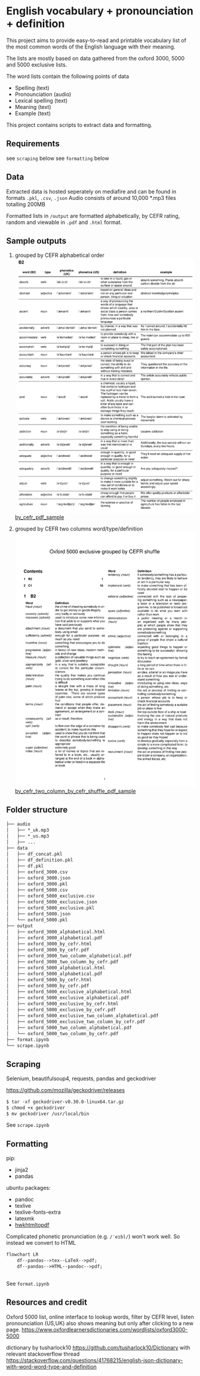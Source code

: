 # English vocabulary + pronounciation + definition

This project aims to provide easy-to-read and printable vocabulary list of the
most common words of the English language with their meaning.

The lists are mostly based on data gathered from the oxford 3000, 5000 and 5000 exclusive lists.

The word lists contain the following points of data
* Spelling (text)
* Pronounciation (audio)
* Lexical spelling (text)
* Meaning (text)
* Example (text)

This project contains scripts to extract data and formatting. 

## Requirements
see `scraping` below
see `formatting` below

## Data
Extracted data is hosted seperately on mediafire and can be
found in formats `.pkl`, `.csv`, `.json`
Audio consists of around 10,000 *.mp3 files totalling 200MB

Formatted lists in `/output` are formatted alphabetically, by CEFR rating, random and viewable in
`.pdf` and `.html` format.

## Sample outputs

1. grouped by CEFR alphabetical order 
![by_cefr_img_sample](./img/oxford_5000_exclusive_by_cefr_sample.jpg)
[by_cefr_pdf_sample](./img/oxford_5000_exclusive_by_cefr_sample.pdf)

2. grouped by CEFR two columns word/type/definition
![by_cefr_two_column_by_cefr_shuffle_img_sample](./img/oxford_5000_exclusive_two_column_by_cefr_shuffle_sample.jpg)
[by_cefr_two_column_by_cefr_shuffle_pdf_sample](./img/oxford_5000_exclusive_two_column_by_cefr_shuffle_sample.pdf)

## Folder structure
```
├── audio
│   ├── *_uk.mp3
│   ├── *_us.mp3
│   ├── ...
├── data
│   ├── df_concat.pkl
│   ├── df_definition.pkl
│   ├── df.pkl
│   ├── oxford_3000.csv
│   ├── oxford_3000.json
│   ├── oxford_3000.pkl
│   ├── oxford_5000.csv
│   ├── oxford_5000_exclusive.csv
│   ├── oxford_5000_exclusive.json
│   ├── oxford_5000_exclusive.pkl
│   ├── oxford_5000.json
│   └── oxford_5000.pkl
├── output
│   ├── oxford_3000_alphabetical.html
│   ├── oxford_3000_alphabetical.pdf
│   ├── oxford_3000_by_cefr.html
│   ├── oxford_3000_by_cefr.pdf
│   ├── oxford_3000_two_column_alphabetical.pdf
│   ├── oxford_3000_two_column_by_cefr.pdf
│   ├── oxford_5000_alphabetical.html
│   ├── oxford_5000_alphabetical.pdf
│   ├── oxford_5000_by_cefr.html
│   ├── oxford_5000_by_cefr.pdf
│   ├── oxford_5000_exclusive_alphabetical.html
│   ├── oxford_5000_exclusive_alphabetical.pdf
│   ├── oxford_5000_exclusive_by_cefr.html
│   ├── oxford_5000_exclusive_by_cefr.pdf
│   ├── oxford_5000_exclusive_two_column_alphabetical.pdf
│   ├── oxford_5000_exclusive_two_column_by_cefr.pdf
│   ├── oxford_5000_two_column_alphabetical.pdf
│   └── oxford_5000_two_column_by_cefr.pdf
├── format.ipynb
└── scrape.ipynb

```
## Scraping
Selenium, beautifulsoup4, requests, pandas
and geckodriver

https://github.com/mozilla/geckodriver/releases
```
$ tar -xf geckodriver-v0.30.0-linux64.tar.gz 
$ chmod +x geckodriver
$ mv geckodriver /usr/local/bin

```
See `scrape.ipynb`

## Formatting
pip:
* jinja2
* pandas

ubuntu packages:
* pandoc
* texlive
* texlive-fonts-extra
* latexmk
* [hwkhtmltopdf](ttps://wkhtmltopdf.org/downloads.html)


Complicated phonetic pronunciation (e.g. `/ˈeɪbl/`) won't work well. So instead we convert to HTML
```mermaid
flowchart LR
    df--pandas-->tex--LaTeX-->pdf;
    df--pandas-->HTML--pandoc-->pdf;


```

See `format.ipynb`

## Resources and credit
Oxford 5000 list, online interface to lookup words, filter by CEFR level,
listen pronounciation (US,UK)
also shows meaning but only after clicking to a new page.
https://www.oxfordlearnersdictionaries.com/wordlists/oxford3000-5000

dictionary by tusharlock10
https://github.com/tusharlock10/Dictionary
with relevant stackoverflow thread
https://stackoverflow.com/questions/41768215/english-json-dictionary-with-word-word-type-and-definition
